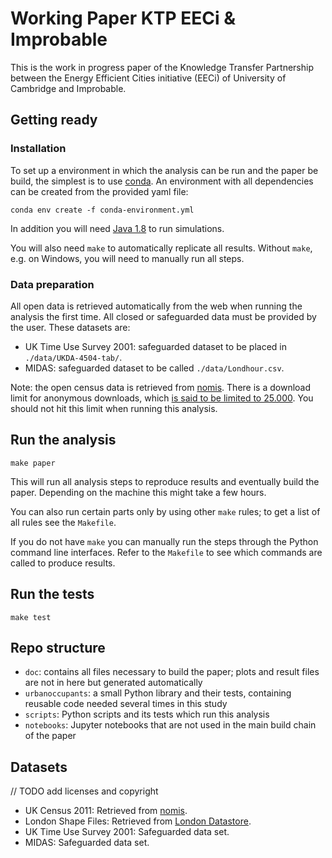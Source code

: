# Working Paper KTP EECi & Improbable

This is the work in progress paper of the Knowledge Transfer Partnership between the Energy
Efficient Cities initiative (EECi) of University of Cambridge and Improbable.

## Getting ready

### Installation

To set up a environment in which the analysis can be run and the paper be build, the simplest is to use [conda](https://conda.io/docs/index.html). An environment with all dependencies can be created from the provided yaml file:

    conda env create -f conda-environment.yml

In addition you will need [Java 1.8](http://www.oracle.com/technetwork/java/javase/downloads/jre8-downloads-2133155.html) to run simulations.

You will also need `make` to automatically replicate all results. Without `make`, e.g. on Windows, you will need to manually run all steps.

### Data preparation

All open data is retrieved automatically from the web when running the analysis the first time. All closed or safeguarded data must be provided by the user. These datasets are:

* UK Time Use Survey 2001: safeguarded dataset to be placed in `./data/UKDA-4504-tab/`.
* MIDAS: safeguarded dataset to be called `./data/Londhour.csv`.

Note: the open census data is retrieved from [nomis](https://www.nomisweb.co.uk.). There is a download limit for anonymous downloads, which [is said to be limited to 25.000](https://www.nomisweb.co.uk/api/v01/help). You should not hit this limit when running this analysis.

## Run the analysis

    make paper

This will run all analysis steps to reproduce results and eventually build the paper. Depending on the machine this might take a few hours.

You can also run certain parts only by using other `make` rules; to get a list of all rules see the `Makefile`.

If you do not have `make` you can manually run the steps through the Python command line interfaces. Refer to the `Makefile` to see which commands are called to produce results.

## Run the tests

    make test

## Repo structure

* `doc`: contains all files necessary to build the paper; plots and result files are not in here but generated automatically
* `urbanoccupants`: a small Python library and their tests, containing reusable code needed several times in this study
* `scripts`: Python scripts and its tests which run this analysis
* `notebooks`: Jupyter notebooks that are not used in the main build chain of the paper

## Datasets

// TODO add licenses and copyright

* UK Census 2011: Retrieved from [nomis](https://www.nomisweb.co.uk.).
* London Shape Files: Retrieved from [London Datastore](https://data.london.gov.uk).
* UK Time Use Survey 2001: Safeguarded data set.
* MIDAS: Safeguarded data set.
